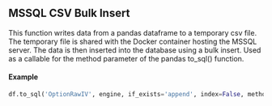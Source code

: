 MSSQL CSV Bulk Insert
-------
This function writes data from a pandas dataframe to a temporary csv file. The temporary file is shared with the Docker container hosting the MSSQL server. The data is then inserted into the database using a bulk insert. Used as a callable for the method parameter of the pandas to_sql() function.


#### Example
~~~ python
df.to_sql('OptionRawIV', engine, if_exists='append', index=False, method=mssql_bulk_insert), number=1)
~~~


